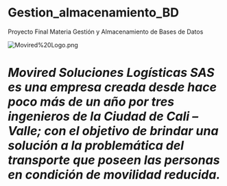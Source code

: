 # Gestion_almacenamiento_BD
Proyecto Final Materia Gestión y Almacenamiento de Bases de Datos

![Movired%20Logo.png](attachment:Movired%20Logo.png)
# *Movired Soluciones Logísticas SAS es una empresa creada desde hace poco más de un año por tres ingenieros de la Ciudad de Cali – Valle; con el objetivo de brindar una solución a la problemática del transporte que poseen las personas en condición de movilidad reducida.*
